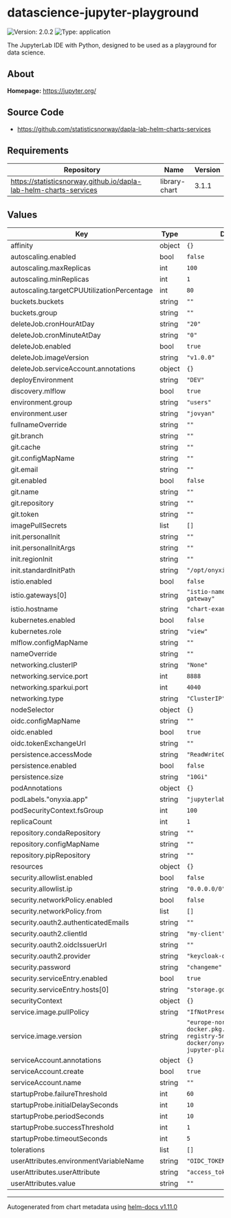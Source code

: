 # datascience-jupyter-playground

![Version: 2.0.2](https://img.shields.io/badge/Version-2.0.2-informational?style=flat-square) ![Type: application](https://img.shields.io/badge/Type-application-informational?style=flat-square)

The JupyterLab IDE with Python, designed to be used as a playground for data science.

## About

**Homepage:** <https://jupyter.org/>

## Source Code

- <https://github.com/statisticsnorway/dapla-lab-helm-charts-services>

## Requirements

| Repository                                                        | Name          | Version |
| ----------------------------------------------------------------- | ------------- | ------- |
| https://statisticsnorway.github.io/dapla-lab-helm-charts-services | library-chart | 3.1.1   |

## Values

| Key                                        | Type   | Default                                                                                                            | Description |
| ------------------------------------------ | ------ | ------------------------------------------------------------------------------------------------------------------ | ----------- |
| affinity                                   | object | `{}`                                                                                                               |             |
| autoscaling.enabled                        | bool   | `false`                                                                                                            |             |
| autoscaling.maxReplicas                    | int    | `100`                                                                                                              |             |
| autoscaling.minReplicas                    | int    | `1`                                                                                                                |             |
| autoscaling.targetCPUUtilizationPercentage | int    | `80`                                                                                                               |             |
| buckets.buckets                            | string | `""`                                                                                                               |             |
| buckets.group                              | string | `""`                                                                                                               |             |
| deleteJob.cronHourAtDay                    | string | `"20"`                                                                                                             |             |
| deleteJob.cronMinuteAtDay                  | string | `"0"`                                                                                                              |             |
| deleteJob.enabled                          | bool   | `true`                                                                                                             |             |
| deleteJob.imageVersion                     | string | `"v1.0.0"`                                                                                                         |             |
| deleteJob.serviceAccount.annotations       | object | `{}`                                                                                                               |             |
| deployEnvironment                          | string | `"DEV"`                                                                                                            |             |
| discovery.mlflow                           | bool   | `true`                                                                                                             |             |
| environment.group                          | string | `"users"`                                                                                                          |             |
| environment.user                           | string | `"jovyan"`                                                                                                         |             |
| fullnameOverride                           | string | `""`                                                                                                               |             |
| git.branch                                 | string | `""`                                                                                                               |             |
| git.cache                                  | string | `""`                                                                                                               |             |
| git.configMapName                          | string | `""`                                                                                                               |             |
| git.email                                  | string | `""`                                                                                                               |             |
| git.enabled                                | bool   | `false`                                                                                                            |             |
| git.name                                   | string | `""`                                                                                                               |             |
| git.repository                             | string | `""`                                                                                                               |             |
| git.token                                  | string | `""`                                                                                                               |             |
| imagePullSecrets                           | list   | `[]`                                                                                                               |             |
| init.personalInit                          | string | `""`                                                                                                               |             |
| init.personalInitArgs                      | string | `""`                                                                                                               |             |
| init.regionInit                            | string | `""`                                                                                                               |             |
| init.standardInitPath                      | string | `"/opt/onyxia-init.sh"`                                                                                            |             |
| istio.enabled                              | bool   | `false`                                                                                                            |             |
| istio.gateways[0]                          | string | `"istio-namespace/example-gateway"`                                                                                |             |
| istio.hostname                             | string | `"chart-example.local"`                                                                                            |             |
| kubernetes.enabled                         | bool   | `false`                                                                                                            |             |
| kubernetes.role                            | string | `"view"`                                                                                                           |             |
| mlflow.configMapName                       | string | `""`                                                                                                               |             |
| nameOverride                               | string | `""`                                                                                                               |             |
| networking.clusterIP                       | string | `"None"`                                                                                                           |             |
| networking.service.port                    | int    | `8888`                                                                                                             |             |
| networking.sparkui.port                    | int    | `4040`                                                                                                             |             |
| networking.type                            | string | `"ClusterIP"`                                                                                                      |             |
| nodeSelector                               | object | `{}`                                                                                                               |             |
| oidc.configMapName                         | string | `""`                                                                                                               |             |
| oidc.enabled                               | bool   | `true`                                                                                                             |             |
| oidc.tokenExchangeUrl                      | string | `""`                                                                                                               |             |
| persistence.accessMode                     | string | `"ReadWriteOnce"`                                                                                                  |             |
| persistence.enabled                        | bool   | `false`                                                                                                            |             |
| persistence.size                           | string | `"10Gi"`                                                                                                           |             |
| podAnnotations                             | object | `{}`                                                                                                               |             |
| podLabels."onyxia.app"                     | string | `"jupyterlab"`                                                                                                     |             |
| podSecurityContext.fsGroup                 | int    | `100`                                                                                                              |             |
| replicaCount                               | int    | `1`                                                                                                                |             |
| repository.condaRepository                 | string | `""`                                                                                                               |             |
| repository.configMapName                   | string | `""`                                                                                                               |             |
| repository.pipRepository                   | string | `""`                                                                                                               |             |
| resources                                  | object | `{}`                                                                                                               |             |
| security.allowlist.enabled                 | bool   | `false`                                                                                                            |             |
| security.allowlist.ip                      | string | `"0.0.0.0/0"`                                                                                                      |             |
| security.networkPolicy.enabled             | bool   | `false`                                                                                                            |             |
| security.networkPolicy.from                | list   | `[]`                                                                                                               |             |
| security.oauth2.authenticatedEmails        | string | `""`                                                                                                               |             |
| security.oauth2.clientId                   | string | `"my-client"`                                                                                                      |             |
| security.oauth2.oidcIssuerUrl              | string | `""`                                                                                                               |             |
| security.oauth2.provider                   | string | `"keycloak-oidc"`                                                                                                  |             |
| security.password                          | string | `"changeme"`                                                                                                       |             |
| security.serviceEntry.enabled              | bool   | `true`                                                                                                             |             |
| security.serviceEntry.hosts[0]             | string | `"storage.googleapis.com"`                                                                                         |             |
| securityContext                            | object | `{}`                                                                                                               |             |
| service.image.pullPolicy                   | string | `"IfNotPresent"`                                                                                                   |             |
| service.image.version                      | string | `"europe-north1-docker.pkg.dev/artifact-registry-5n/dapla-lab-docker/onyxia/datascience-jupyter-playground:py312"` |             |
| serviceAccount.annotations                 | object | `{}`                                                                                                               |             |
| serviceAccount.create                      | bool   | `true`                                                                                                             |             |
| serviceAccount.name                        | string | `""`                                                                                                               |             |
| startupProbe.failureThreshold              | int    | `60`                                                                                                               |             |
| startupProbe.initialDelaySeconds           | int    | `10`                                                                                                               |             |
| startupProbe.periodSeconds                 | int    | `10`                                                                                                               |             |
| startupProbe.successThreshold              | int    | `1`                                                                                                                |             |
| startupProbe.timeoutSeconds                | int    | `5`                                                                                                                |             |
| tolerations                                | list   | `[]`                                                                                                               |             |
| userAttributes.environmentVariableName     | string | `"OIDC_TOKEN"`                                                                                                     |             |
| userAttributes.userAttribute               | string | `"access_token"`                                                                                                   |             |
| userAttributes.value                       | string | `""`                                                                                                               |             |

---

Autogenerated from chart metadata using [helm-docs v1.11.0](https://github.com/norwoodj/helm-docs/releases/v1.11.0)

